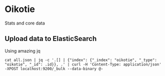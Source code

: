 # Oikotie

Stats and core data


## Upload data to ElasticSearch

Using amazing jq

	cat all.json | jq -c '.[] | {"index": {"_index": "oikotie", "_type": "oikotie", "_id": .id}}, .' | curl -H 'Content-Type: application/json' -XPOST localhost:9200/_bulk --data-binary @-
